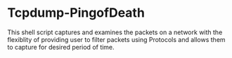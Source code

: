 # Tcpdump-PingofDeath
This shell script captures and examines the packets on a network with the flexiblity of providing user to filter packets using Protocols and allows them to capture for
desired period of time.
